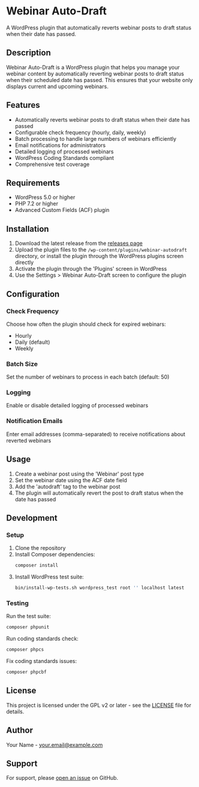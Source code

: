 # Webinar Auto-Draft

A WordPress plugin that automatically reverts webinar posts to draft status when their date has passed.

## Description

Webinar Auto-Draft is a WordPress plugin that helps you manage your webinar content by automatically reverting webinar posts to draft status when their scheduled date has passed. This ensures that your website only displays current and upcoming webinars.

## Features

- Automatically reverts webinar posts to draft status when their date has passed
- Configurable check frequency (hourly, daily, weekly)
- Batch processing to handle large numbers of webinars efficiently
- Email notifications for administrators
- Detailed logging of processed webinars
- WordPress Coding Standards compliant
- Comprehensive test coverage

## Requirements

- WordPress 5.0 or higher
- PHP 7.2 or higher
- Advanced Custom Fields (ACF) plugin

## Installation

1. Download the latest release from the [releases page](https://github.com/yourusername/webinar-autodraft/releases)
2. Upload the plugin files to the `/wp-content/plugins/webinar-autodraft` directory, or install the plugin through the WordPress plugins screen directly
3. Activate the plugin through the 'Plugins' screen in WordPress
4. Use the Settings > Webinar Auto-Draft screen to configure the plugin

## Configuration

### Check Frequency
Choose how often the plugin should check for expired webinars:
- Hourly
- Daily (default)
- Weekly

### Batch Size
Set the number of webinars to process in each batch (default: 50)

### Logging
Enable or disable detailed logging of processed webinars

### Notification Emails
Enter email addresses (comma-separated) to receive notifications about reverted webinars

## Usage

1. Create a webinar post using the 'Webinar' post type
2. Set the webinar date using the ACF date field
3. Add the 'autodraft' tag to the webinar post
4. The plugin will automatically revert the post to draft status when the date has passed

## Development

### Setup

1. Clone the repository
2. Install Composer dependencies:
   ```bash
   composer install
   ```
3. Install WordPress test suite:
   ```bash
   bin/install-wp-tests.sh wordpress_test root '' localhost latest
   ```

### Testing

Run the test suite:
```bash
composer phpunit
```

Run coding standards check:
```bash
composer phpcs
```

Fix coding standards issues:
```bash
composer phpcbf
```

## License

This project is licensed under the GPL v2 or later - see the [LICENSE](LICENSE) file for details.

## Author

Your Name - [your.email@example.com](mailto:your.email@example.com)

## Support

For support, please [open an issue](https://github.com/yourusername/webinar-autodraft/issues) on GitHub. 